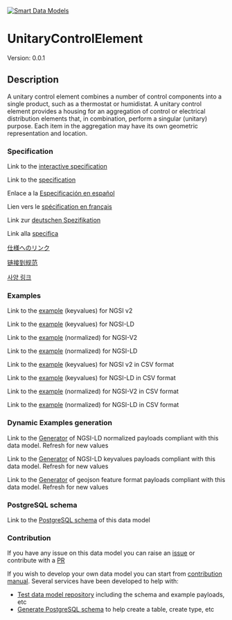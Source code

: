 [![Smart Data Models](https://smartdatamodels.org/wp-content/uploads/2022/01/SmartDataModels_logo.png "Logo")](https://smartdatamodels.org)
# UnitaryControlElement
Version: 0.0.1

## Description 

A unitary control element combines a number of control components into a single product, such as a thermostat or humidistat.  A unitary control element provides a housing for an aggregation of control or electrical distribution elements that, in combination, perform a singular (unitary) purpose. Each item in the aggregation may have its own geometric representation and location.
### Specification

Link to the [interactive specification](https://swagger.lab.fiware.org/?url=https://smart-data-models.github.io/dataModel.S4BLDG/UnitaryControlElement/swagger.yaml)

Link to the [specification](https://github.com/smart-data-models/dataModel.S4BLDG/blob/master/UnitaryControlElement/doc/spec.md)

Enlace a la [Especificación en español](https://github.com/smart-data-models/dataModel.S4BLDG/blob/master/UnitaryControlElement/doc/spec_ES.md)

Lien vers le [spécification en français](https://github.com/smart-data-models/dataModel.S4BLDG/blob/master/UnitaryControlElement/doc/spec_FR.md)

Link zur [deutschen Spezifikation](https://github.com/smart-data-models/dataModel.S4BLDG/blob/master/UnitaryControlElement/doc/spec_DE.md)

Link alla [specifica](https://github.com/smart-data-models/dataModel.S4BLDG/blob/master/UnitaryControlElement/doc/spec_IT.md)

[仕様へのリンク](https://github.com/smart-data-models/dataModel.S4BLDG/blob/master/UnitaryControlElement/doc/spec_JA.md)

[链接到规范](https://github.com/smart-data-models/dataModel.S4BLDG/blob/master/UnitaryControlElement/doc/spec_ZH.md)

[사양 링크](https://github.com/smart-data-models/dataModel.S4BLDG/blob/master/UnitaryControlElement/doc/spec_KO.md)
### Examples

Link to the [example](https://smart-data-models.github.io/dataModel.S4BLDG/UnitaryControlElement/examples/example.json) (keyvalues) for NGSI v2

Link to the [example](https://smart-data-models.github.io/dataModel.S4BLDG/UnitaryControlElement/examples/example.jsonld) (keyvalues) for NGSI-LD

Link to the [example](https://smart-data-models.github.io/dataModel.S4BLDG/UnitaryControlElement/examples/example-normalized.json) (normalized) for NGSI-V2

Link to the [example](https://smart-data-models.github.io/dataModel.S4BLDG/UnitaryControlElement/examples/example-normalized.jsonld) (normalized) for NGSI-LD

Link to the [example](https://github.com/smart-data-models/dataModel.S4BLDG/blob/master/UnitaryControlElement/examples/example.json.csv) (keyvalues) for NGSI v2 in CSV format

Link to the [example](https://github.com/smart-data-models/dataModel.S4BLDG/blob/master/UnitaryControlElement/examples/example.jsonld.csv) (keyvalues) for NGSI-LD in CSV format

Link to the [example](https://github.com/smart-data-models/dataModel.S4BLDG/blob/master/UnitaryControlElement/examples/example-normalized.json.csv) (normalized) for NGSI-V2 in CSV format

Link to the [example](https://github.com/smart-data-models/dataModel.S4BLDG/blob/master/UnitaryControlElement/examples/example-normalized.jsonld.csv) (normalized) for NGSI-LD in CSV format
### Dynamic Examples generation

Link to the [Generator](https://smartdatamodels.org/extra/ngsi-ld_generator.php?schemaUrl=https://raw.githubusercontent.com/smart-data-models/dataModel.S4BLDG/master/UnitaryControlElement/schema.json&email=info@smartdatamodels.org) of NGSI-LD normalized payloads compliant with this data model. Refresh for new values

Link to the [Generator](https://smartdatamodels.org/extra/ngsi-ld_generator_keyvalues.php?schemaUrl=https://raw.githubusercontent.com/smart-data-models/dataModel.S4BLDG/master/UnitaryControlElement/schema.json&email=info@smartdatamodels.org) of NGSI-LD keyvalues payloads compliant with this data model. Refresh for new values

Link to the [Generator](https://smartdatamodels.org/extra/geojson_features_generator.php?schemaUrl=https://raw.githubusercontent.com/smart-data-models/dataModel.S4BLDG/master/UnitaryControlElement/schema.json&email=info@smartdatamodels.org) of geojson feature format payloads compliant with this data model. Refresh for new values
### PostgreSQL schema

Link to the [PostgreSQL schema](https://github.com/smart-data-models/dataModel.S4BLDG/blob/master/UnitaryControlElement/schema.sql) of this data model
### Contribution

 If you have any issue on this data model you can raise an [issue](https://github.com/smart-data-models/dataModel.S4BLDG/issues)  or contribute with a [PR](https://github.com/smart-data-models/dataModel.S4BLDG/pulls)

 If you wish to develop your own data model you can start from [contribution manual](https://bit.ly/contribution_manual). Several services have been developed to help with: 
 - [Test data model repository](https://smartdatamodels.org/index.php/data-models-contribution-api/) including the schema and example payloads, etc
 - [Generate PostgreSQL schema](https://smartdatamodels.org/index.php/sql-service/) to help create a table, create type, etc